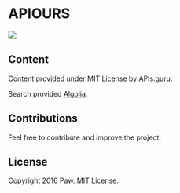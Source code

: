 # APIOURS

![](https://cl.ly/0c2u1u1Z1a3M/Image%202016-12-11%20at%206.39.22%20PM.png)

## Content

Content provided under MIT License by [APIs.guru](https://apis.guru).

Search provided [Algolia](https://www.algolia.com).

## Contributions

Feel free to contribute and improve the project!

## License

Copyright 2016 Paw. MIT License.
